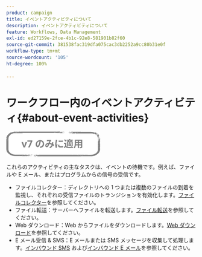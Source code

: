 ```yaml
---
product: campaign
title: イベントアクティビティについて
description: イベントアクティビティについて
feature: Workflows, Data Management
exl-id: ed27159e-2fce-4b1c-92e8-581901b82f60
source-git-commit: 381538fac319dfa075cac3db2252a9cc80b31e0f
workflow-type: tm+mt
source-wordcount: '105'
ht-degree: 100%

---
```


# ワークフロー内のイベントアクティビティ{#about-event-activities}

![](../../assets/v7-only.svg)

これらのアクティビティの主なタスクは、イベントの待機です。例えば、ファイルや E メール、またはプログラムからの信号の受信です。

* ファイルコレクター：ディレクトリへの 1 つまたは複数のファイルの到着を監視し、それぞれの受信ファイルのトランジションを有効化します。[ファイルコレクター](file-collector.md)を参照してください。
* ファイル転送：サーバーへファイルを転送します。[ファイル転送](file-transfer.md)を参照してください。
* Web ダウンロード：Web からファイルをダウンロードします。[Web ダウンロード](web-download.md)を参照してください。
* E メール受信 &amp; SMS：E メールまたは SMS メッセージを収集して処理します。[インバウンド SMS](inbound-sms.md) および[インバウンド E メール](inbound-emails.md)を参照してください。
